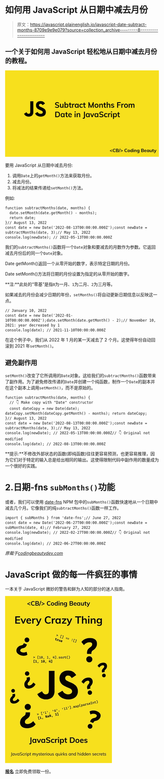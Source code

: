 # 如何用 JavaScript 从日期中减去月份

> 原文：<https://javascript.plainenglish.io/javascript-date-subtract-months-8709e9e9e079?source=collection_archive---------8----------------------->

## 一个关于如何用 JavaScript 轻松地从日期中减去月份的教程。

![](img/394d33045d310b55d97aa681f098fab4.png)

要用 JavaScript 从日期中减去月份:

1.  调用`Date`上的`getMonth()`方法来获取月份。
2.  减去月份。
3.  将减法的结果传递给`setMonth()`方法。

例如:

```
function subtractMonths(date, months) {
  date.setMonth(date.getMonth() - months);
  return date;
}// August 13, 2022
const date = new Date('2022-08-13T00:00:00.000Z');const newDate = subtractMonths(date, 3);// May 13, 2022
console.log(newDate); // 2022-05-13T00:00:00.000Z
```

我们的`subtractMonths()`函数将一个`Date`对象和要减去的月数作为参数。它返回减去月份后的同一个`Date`对象。

Date getMonth()返回一个从零开始的数字，表示特定日期的月份。

Date setMonth()方法将日期的月份设置为指定的从零开始的数字。

**注:**此处的“零基”是指`0`为一月、`1`为二月、`2`为三月等。

如果减去的月份会减少日期的年份，`setMonths()`将自动更新日期信息以反映这一点。

```
// January 10, 2022
const date = new Date('2022-01-10T00:00:00.000Z');date.setMonth(date.getMonth() - 2);// November 10, 2021: year decreased by 1
console.log(date); // 2021-11-10T00:00:00.000Z
```

在这个例子中，我们从 2022 年 1 月的某一天减去了 2 个月。这使得年份自动回滚到 2021 年`setMonth()`。

## 避免副作用

`setMonth()`改变了它所调用的`Date`对象。这给我们的`subtractMonths()`函数带来了副作用。为了避免修改传递的`Date`并创建一个纯函数，制作一个`Date`的副本并在这个副本上调用`setMonth()`，而不是原始的。

```
function subtractMonths(date, months) {
  // 👇 Make copy with "Date" constructor
  const dateCopy = new Date(date); dateCopy.setMonth(dateCopy.getMonth() - months); return dateCopy;
}// August 13, 2022
const date = new Date('2022-08-13T00:00:00.000Z');const newDate = subtractMonths(date, 3);// May 13, 2022
console.log(newDate); // 2022-05-13T00:00:00.000Z// 👇 Original not modified
console.log(date); // 2022-08-13T00:00:00.000Z
```

**提示:**不修改外部状态的函数(即纯函数)往往更容易预测，也更容易推理，因为它们对于特定的输入总是给出相同的输出。这使得限制代码中副作用的数量成为一个很好的实践。

# 2.日期-fns `subMonths()`功能

或者，我们可以使用 [date-fns](https://www.npmjs.com/package/date-fns) NPM 包中的`subMonths()`函数快速地从一个日期中减去几个月。它像我们的纯`subtractMonths()`函数一样工作。

```
import { subMonths } from 'date-fns';// June 27, 2022
const date = new Date('2022-06-27T00:00:00.000Z');const newDate = subMonths(date, 4);// February 27, 2022
console.log(newDate); // 2022-02-27T00:00:00.000Z// 👇 Original not modified
console.log(date); // 2022-06-27T00:00:00.000Z
```

*原载于*[*codingbeautydev.com*](https://cbdev.link/2a8129)

# JavaScript 做的每一件疯狂的事情

一本关于 JavaScript 微妙的警告和鲜为人知的部分的迷人指南。

![](img/143ee152ba78025ea8643ba5b9726a20.png)

[**报名**](https://cbdev.link/d3c4eb) 立即免费领取一份。